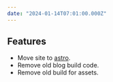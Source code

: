 ```yaml
---
date: "2024-01-14T07:01:00.000Z"
---
```


## Features

- Move site to [astro](https://astro.build).
- Remove old blog build code.
- Remove old build for assets.
